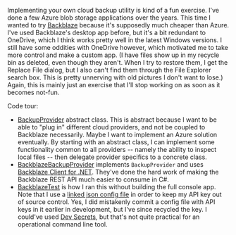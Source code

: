 Implementing your own cloud backup utility is kind of a fun exercise. I've done a few Azure blob storage applications over the years. This time I wanted to try [Backblaze](https://www.backblaze.com/) because it's supposedly much cheaper than Azure. I've used Backblaze's desktop app before, but it's a bit redundant to OneDrive, which I think works pretty well in the latest Windows versions. I still have some oddities with OneDrive however, which motivated me to take more control and make a custom app. (I have files show up in my recycle bin as deleted, even though they aren't. When I try to restore them, I get the Replace File dialog, but I also can't find them through the File Explorer search box. This is pretty unnerving with old pictures I don't want to lose.) Again, this is mainly just an exercise that I'll stop working on as soon as it becomes not-fun.

Code tour:
- [BackupProvider](https://github.com/adamfoneil/Backblaze.CLI/blob/master/CloudBackup.CLI/Abstract/BackupProvider.cs) abstract class. This is abstract because I want to be able to "plug in" different cloud providers, and not be coupled to Backblaze necessarily. Maybe I want to implement an Azure solution eventually. By starting with an abstract class, I can implement some functionality common to all providers -- namely the ability to inspect local files -- then delegate provider specifics to a concrete class.
- [BackblazeBackupProvider](https://github.com/adamfoneil/Backblaze.CLI/blob/master/CloudBackup.CLI/Providers/BackblazeBackupProvider.cs) implements `BackupProvider` and uses [Backblaze Client for .NET](https://github.com/microcompiler/backblaze). They've done the hard work of making the Backblaze REST API much easier to consume in C#.
- [BackblazeTest](https://github.com/adamfoneil/Backblaze.CLI/blob/master/Testing/BackblazeTest.cs) is how I ran this without building the full console app. Note that I use a [linked json config file](https://github.com/adamfoneil/Backblaze.CLI/blob/master/Testing/Testing.csproj#L13) in order to keep my API key out of source control. Yes, I did mistakenly commit a config file with API keys in it earlier in development, but I've since recycled the key. I could've used [Dev Secrets](https://learn.microsoft.com/en-us/dotnet/architecture/microservices/secure-net-microservices-web-applications/developer-app-secrets-storage), but that's not quite practical for an operational command line tool.

